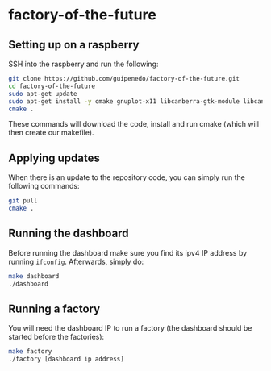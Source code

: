 # factory-of-the-future

## Setting up on a raspberry
SSH into the raspberry and run the following:
```bash
git clone https://github.com/guipenedo/factory-of-the-future.git
cd factory-of-the-future
sudo apt-get update
sudo apt-get install -y cmake gnuplot-x11 libcanberra-gtk-module libcanberra-gtk3-module
cmake .
```

These commands will download the code, install and run cmake (which will then create our makefile).

## Applying updates
When there is an update to the repository code, you can simply run the following commands:
```bash
git pull
cmake .
```

## Running the dashboard
Before running the dashboard make sure you find its ipv4 IP address by running `ifconfig`.
Afterwards, simply do:
```bash
make dashboard
./dashboard
```

## Running a factory
You will need the dashboard IP to run a factory (the dashboard should be started before the factories):
```bash
make factory
./factory [dashboard ip address]
```